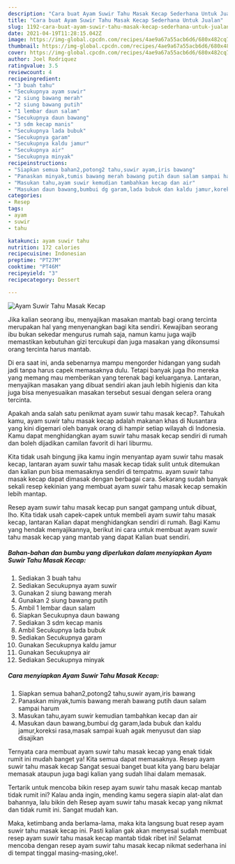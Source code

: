 ```yaml
---
description: "Cara buat Ayam Suwir Tahu Masak Kecap Sederhana Untuk Jualan"
title: "Cara buat Ayam Suwir Tahu Masak Kecap Sederhana Untuk Jualan"
slug: 1192-cara-buat-ayam-suwir-tahu-masak-kecap-sederhana-untuk-jualan
date: 2021-04-19T11:28:15.042Z
image: https://img-global.cpcdn.com/recipes/4ae9a67a55acb6d6/680x482cq70/ayam-suwir-tahu-masak-kecap-foto-resep-utama.jpg
thumbnail: https://img-global.cpcdn.com/recipes/4ae9a67a55acb6d6/680x482cq70/ayam-suwir-tahu-masak-kecap-foto-resep-utama.jpg
cover: https://img-global.cpcdn.com/recipes/4ae9a67a55acb6d6/680x482cq70/ayam-suwir-tahu-masak-kecap-foto-resep-utama.jpg
author: Joel Rodriquez
ratingvalue: 3.5
reviewcount: 4
recipeingredient:
- "3 buah tahu"
- "Secukupnya ayam suwir"
- "2 siung bawang merah"
- "2 siung bawang putih"
- "1 lembar daun salam"
- "Secukupnya daun bawang"
- "3 sdm kecap manis"
- "Secukupnya lada bubuk"
- "Secukupnya garam"
- "Secukupnya kaldu jamur"
- "Secukupnya air"
- "Secukupnya minyak"
recipeinstructions:
- "Siapkan semua bahan2,potong2 tahu,suwir ayam,iris bawang"
- "Panaskan minyak,tumis bawang merah bawang putih daun salam sampai harum"
- "Masukan tahu,ayam suwir kemudian tambahkan kecap dan air"
- "Masukan daun bawang,bumbui dg garam,lada bubuk dan kaldu jamur,koreksi rasa,masak sampai kuah agak menyusut dan siap disajikan"
categories:
- Resep
tags:
- ayam
- suwir
- tahu

katakunci: ayam suwir tahu 
nutrition: 172 calories
recipecuisine: Indonesian
preptime: "PT27M"
cooktime: "PT46M"
recipeyield: "3"
recipecategory: Dessert

---
```



![Ayam Suwir Tahu Masak Kecap](https://img-global.cpcdn.com/recipes/4ae9a67a55acb6d6/680x482cq70/ayam-suwir-tahu-masak-kecap-foto-resep-utama.jpg)

Jika kalian seorang ibu, menyajikan masakan mantab bagi orang tercinta merupakan hal yang menyenangkan bagi kita sendiri. Kewajiban seorang ibu bukan sekedar mengurus rumah saja, namun kamu juga wajib memastikan kebutuhan gizi tercukupi dan juga masakan yang dikonsumsi orang tercinta harus mantab.

Di era  saat ini, anda sebenarnya mampu mengorder hidangan yang sudah jadi tanpa harus capek memasaknya dulu. Tetapi banyak juga lho mereka yang memang mau memberikan yang terenak bagi keluarganya. Lantaran, menyajikan masakan yang dibuat sendiri akan jauh lebih higienis dan kita juga bisa menyesuaikan masakan tersebut sesuai dengan selera orang tercinta. 



Apakah anda salah satu penikmat ayam suwir tahu masak kecap?. Tahukah kamu, ayam suwir tahu masak kecap adalah makanan khas di Nusantara yang kini digemari oleh banyak orang di hampir setiap wilayah di Indonesia. Kamu dapat menghidangkan ayam suwir tahu masak kecap sendiri di rumah dan boleh dijadikan camilan favorit di hari liburmu.

Kita tidak usah bingung jika kamu ingin menyantap ayam suwir tahu masak kecap, lantaran ayam suwir tahu masak kecap tidak sulit untuk ditemukan dan kalian pun bisa memasaknya sendiri di tempatmu. ayam suwir tahu masak kecap dapat dimasak dengan berbagai cara. Sekarang sudah banyak sekali resep kekinian yang membuat ayam suwir tahu masak kecap semakin lebih mantap.

Resep ayam suwir tahu masak kecap pun sangat gampang untuk dibuat, lho. Kita tidak usah capek-capek untuk membeli ayam suwir tahu masak kecap, lantaran Kalian dapat menghidangkan sendiri di rumah. Bagi Kamu yang hendak menyajikannya, berikut ini cara untuk membuat ayam suwir tahu masak kecap yang mantab yang dapat Kalian buat sendiri.

<!--inarticleads1-->

##### Bahan-bahan dan bumbu yang diperlukan dalam menyiapkan Ayam Suwir Tahu Masak Kecap:

1. Sediakan 3 buah tahu
1. Sediakan Secukupnya ayam suwir
1. Gunakan 2 siung bawang merah
1. Gunakan 2 siung bawang putih
1. Ambil 1 lembar daun salam
1. Siapkan Secukupnya daun bawang
1. Sediakan 3 sdm kecap manis
1. Ambil Secukupnya lada bubuk
1. Sediakan Secukupnya garam
1. Gunakan Secukupnya kaldu jamur
1. Gunakan Secukupnya air
1. Sediakan Secukupnya minyak




<!--inarticleads2-->

##### Cara menyiapkan Ayam Suwir Tahu Masak Kecap:

1. Siapkan semua bahan2,potong2 tahu,suwir ayam,iris bawang
1. Panaskan minyak,tumis bawang merah bawang putih daun salam sampai harum
1. Masukan tahu,ayam suwir kemudian tambahkan kecap dan air
1. Masukan daun bawang,bumbui dg garam,lada bubuk dan kaldu jamur,koreksi rasa,masak sampai kuah agak menyusut dan siap disajikan




Ternyata cara membuat ayam suwir tahu masak kecap yang enak tidak rumit ini mudah banget ya! Kita semua dapat memasaknya. Resep ayam suwir tahu masak kecap Sangat sesuai banget buat kita yang baru belajar memasak ataupun juga bagi kalian yang sudah lihai dalam memasak.

Tertarik untuk mencoba bikin resep ayam suwir tahu masak kecap mantab tidak rumit ini? Kalau anda ingin, mending kamu segera siapin alat-alat dan bahannya, lalu bikin deh Resep ayam suwir tahu masak kecap yang nikmat dan tidak rumit ini. Sangat mudah kan. 

Maka, ketimbang anda berlama-lama, maka kita langsung buat resep ayam suwir tahu masak kecap ini. Pasti kalian gak akan menyesal sudah membuat resep ayam suwir tahu masak kecap mantab tidak ribet ini! Selamat mencoba dengan resep ayam suwir tahu masak kecap nikmat sederhana ini di tempat tinggal masing-masing,oke!.

